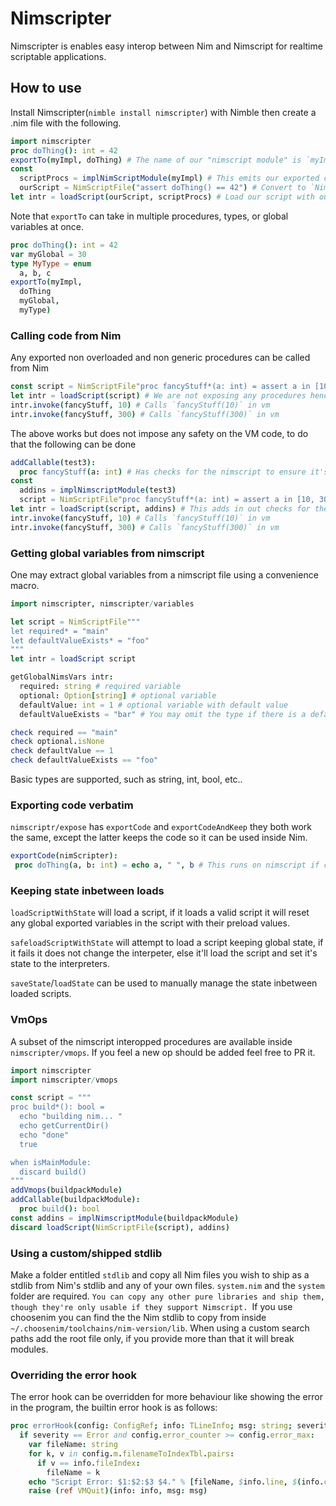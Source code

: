 # Nimscripter
Nimscripter is enables easy interop between Nim and Nimscript for realtime scriptable applications.

## How to use
Install Nimscripter(`nimble install nimscripter`) with Nimble then create a .nim file with the following.

```nim
import nimscripter
proc doThing(): int = 42
exportTo(myImpl, doThing) # The name of our "nimscript module" is `myImpl`
const 
  scriptProcs = implNimScriptModule(myImpl) # This emits our exported code
  ourScript = NimScriptFile("assert doThing() == 42") # Convert to `NimScriptFile` for loading from strings
let intr = loadScript(ourScript, scriptProcs) # Load our script with our code and using our system `stdlib`(not portable)
```

Note that `exportTo` can take in multiple procedures, types, or global variables at once.

```nim
proc doThing(): int = 42
var myGlobal = 30
type MyType = enum
  a, b, c
exportTo(myImpl,
  doThing
  myGlobal,
  myType)
```

### Calling code from Nim
Any exported non overloaded and non generic procedures can be called from Nim
```nim
const script = NimScriptFile"proc fancyStuff*(a: int) = assert a in [10, 300]" # Notice `fancyStuff` is exported
let intr = loadScript(script) # We are not exposing any procedures hence single parameter
intr.invoke(fancyStuff, 10) # Calls `fancyStuff(10)` in vm
intr.invoke(fancyStuff, 300) # Calls `fancyStuff(300)` in vm
```

The above works but does not impose any safety on the VM code, to do that the following can be done
```nim
addCallable(test3):
  proc fancyStuff(a: int) # Has checks for the nimscript to ensure it's definition doesnt change to something unexpected.
const
  addins = implNimscriptModule(test3)
  script = NimScriptFile"proc fancyStuff*(a: int) = assert a in [10, 300]" # Notice `fancyStuff` is exported
let intr = loadScript(script, addins) # This adds in out checks for the proc
intr.invoke(fancyStuff, 10) # Calls `fancyStuff(10)` in vm
intr.invoke(fancyStuff, 300) # Calls `fancyStuff(300)` in vm
```

### Getting global variables from nimscript

One may extract global variables from a nimscript file using a convenience macro.

```nim
import nimscripter, nimscripter/variables

let script = NimScriptFile"""
let required* = "main"
let defaultValueExists* = "foo"
"""
let intr = loadScript script

getGlobalNimsVars intr:
  required: string # required variable
  optional: Option[string] # optional variable
  defaultValue: int = 1 # optional variable with default value
  defaultValueExists = "bar" # You may omit the type if there is a default value

check required == "main"
check optional.isNone
check defaultValue == 1
check defaultValueExists == "foo"

```
Basic types are supported, such as string, int, bool, etc..


### Exporting code verbatim
`nimscriptr/expose` has `exportCode` and `exportCodeAndKeep` they both work the same, except the latter keeps the code so it can be used inside Nim.
```nim
exportCode(nimScripter):
 proc doThing(a, b: int) = echo a, " ", b # This runs on nimscript if called there
```

### Keeping state inbetween loads

`loadScriptWithState` will load a script, if it loads a valid script it will reset any global exported variables in the script with their preload values.

`safeloadScriptWithState` will attempt to load a script keeping global state, if it fails it does not change the interpeter, else it'll load the script and set it's state to the interpreters.

`saveState`/`loadState` can be used to manually manage the state inbetween loaded scripts.

### VmOps

A subset of the nimscript interopped procedures are available inside `nimscripter/vmops`.
If you feel a new op should be added feel free to PR it.
```nim
import nimscripter
import nimscripter/vmops

const script = """
proc build*(): bool =
  echo "building nim... "
  echo getCurrentDir()
  echo "done"
  true

when isMainModule:
  discard build()
"""
addVmops(buildpackModule)
addCallable(buildpackModule):
  proc build(): bool
const addins = implNimscriptModule(buildpackModule)
discard loadScript(NimScriptFile(script), addins)
```

### Using a custom/shipped stdlib

Make a folder entitled `stdlib` and copy all Nim files you wish to ship as a stdlib from Nim's stdlib and any of your own files.
`system.nim` and the `system` folder are required.
`You can copy any other pure libraries and ship them, though they're only usable if they support Nimscript.
`If you use choosenim you can find the the Nim stdlib to copy from inside `~/.choosenim/toolchains/nim-version/lib`.
When using a custom search paths add the root file only, if you provide more than that it will break modules.

### Overriding the error hook

The error hook can be overridden for more behaviour like showing the error in the program,
the builtin error hook is as follows:
```nim
proc errorHook(config: ConfigRef; info: TLineInfo; msg: string; severity: Severity) {.gcsafe.} =
  if severity == Error and config.error_counter >= config.error_max:
    var fileName: string
    for k, v in config.m.filenameToIndexTbl.pairs:
      if v == info.fileIndex:
        fileName = k
    echo "Script Error: $1:$2:$3 $4." % [fileName, $info.line, $(info.col + 1), msg]
    raise (ref VMQuit)(info: info, msg: msg)
```
